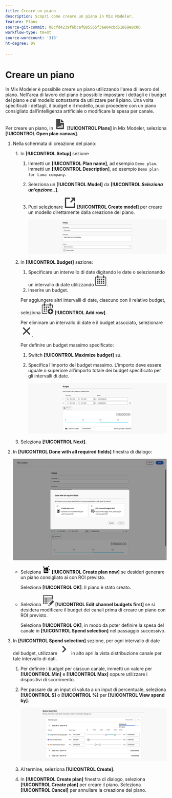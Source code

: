 ```yaml
---
title: Creare un piano
description: Scopri come creare un piano in Mix Modeler.
feature: Plans
source-git-commit: 08cfd4239f6bcaf885565f3ae04cbd51869e8c00
workflow-type: tm+mt
source-wordcount: '318'
ht-degree: 0%

---
```



# Creare un piano

In Mix Modeler è possibile creare un piano utilizzando l&#39;area di lavoro del piano. Nell&#39;area di lavoro del piano è possibile impostare i dettagli e i budget del piano e del modello sottostante da utilizzare per il piano. Una volta specificati i dettagli, il budget e il modello, puoi procedere con un piano consigliato dall’intelligenza artificiale o modificare la spesa per canale.

Per creare un piano, in ![PLan](../assets/icons/FileChart.svg) **[!UICONTROL Plans]** in Mix Modeler, seleziona **[!UICONTROL Open plan canvas]**.

1. Nella schermata di creazione del piano:

   1. In **[!UICONTROL Setup]** sezione

      1. Immetti un **[!UICONTROL Plan name]**, ad esempio `Demo plan`. Immetti un **[!UICONTROL Description]**, ad esempio `Demo plan for Luma company`.
      1. Seleziona un **[!UICONTROL Model]** da **[!UICONTROL _Seleziona un’opzione._.]**.
      1. Puoi selezionare ![LinkOut](../assets/icons/LinkOut.svg) **[!UICONTROL Create model]** per creare un modello direttamente dalla creazione del piano.

         ![Impostazione piano](../assets/plan-setup.png)

   1. In **[!UICONTROL Budget]** sezione:

      1. Specificare un intervallo di date digitando le date o selezionando un intervallo di date utilizzando ![Calendario](../assets/icons/Calendar.svg).
      1. Inserire un budget.

      Per aggiungere altri intervalli di date, ciascuno con il relativo budget, seleziona ![CalendarAdd](../assets/icons/CalendarAdd.svg) **[!UICONTROL Add row]**.

      Per eliminare un intervallo di date e il budget associato, selezionare ![Chiudi](../assets/icons/Close.svg).

      Per definire un budget massimo specificato:

      1. Switch **[!UICONTROL Maximize budget]** su.
      1. Specifica l&#39;importo del budget massimo. L’importo deve essere uguale o superiore all’importo totale dei budget specificato per gli intervalli di date.

         ![Budget del piano](../assets/plan-budget.png)

   1. Seleziona **[!UICONTROL Next]**.

1. In **[!UICONTROL Done with all required fields]** finestra di dialogo:

   ![Piano completato](../assets/plan-done-required-fields.png)

   * Seleziona <img src="../assets/icons/NewPlan.svg" width="25" /> **[!UICONTROL Create plan now]** se desideri generare un piano consigliato ai con ROI previsto.

     Seleziona **[!UICONTROL OK]**. Il piano è stato creato.


   * Seleziona ![ModificaTabella](../assets/icons/TableEdit.svg) **[!UICONTROL Edit channel budgets first]** se si desidera modificare il budget dei canali prima di creare un piano con ROI previsto.

     Seleziona **[!UICONTROL OK]**, in modo da poter definire la spesa del canale in **[!UICONTROL Spend selection]** nel passaggio successivo.



1. In **[!UICONTROL Spend selection]** sezione, per ogni intervallo di date del budget, utilizzare ![Freccia](../assets/icons/ChevronRight.svg) in alto apri la vista distribuzione canale per tale intervallo di dati.

   1. Per definire i budget per ciascun canale, immetti un valore per **[!UICONTROL Min]** e **[!UICONTROL Max]** oppure utilizzare i dispositivi di scorrimento.

   1. Per passare da un input di valuta a un input di percentuale, seleziona **[!UICONTROL $]** o **[!UICONTROL %]** per **[!UICONTROL View spend by]**.

      ![Selezione spesa](../assets/plan-spend-selection.png)

   1. Al termine, seleziona **[!UICONTROL Create]**.

   1. In **[!UICONTROL Create plan]** finestra di dialogo, seleziona **[!UICONTROL Create plan]** per creare il piano. Seleziona **[!UICONTROL Cancel]** per annullare la creazione del piano.



